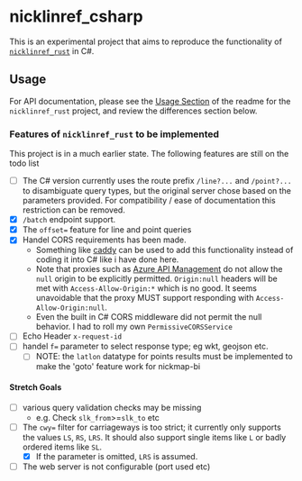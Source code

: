 # nicklinref_csharp

This is an experimental project that aims to reproduce the functionality of
[`nicklinref_rust`](https://github.com/thehappycheese/nicklinref_rust/tree/main?tab=readme-ov-file)
in C#.

## Usage

For API documentation, please see the
[Usage Section](https://github.com/thehappycheese/nicklinref_rust/tree/main?tab=readme-ov-file#3-usage)
of the readme for the `nicklinref_rust` project, and review the differences section below.

### Features of `nicklinref_rust` to be implemented

This project is in a much earlier state. The following features are still on the todo list

- [ ] The C# version currently uses the route prefix `/line?...` and `/point?...` to disambiguate query types, but the original server chose based on the parameters provided. For compatibility / ease of documentation this restriction can be removed.
- [x] `/batch` endpoint support.
- [x] The `offset=` feature for line and point queries
- [x] Handel CORS requirements has been made.
  - Something like [caddy](https://caddyserver.com/) can be used to add this functionality instead of coding it into C# like i have done here.
  - Note that proxies such as
    [Azure API Management](https://azure.microsoft.com/en-au/products/api-management)
    do not allow the `null` origin to be explicitly permitted. `Origin:null`
    headers will be met with `Access-Allow-Origin:*` which is no good. It seems
    unavoidable that the proxy MUST support responding with `Access-Allow-Origin:null`.
  - Even the built in C# CORS middleware did not permit the null behavior. I had to roll my own `PermissiveCORSService`
- [ ] Echo Header `x-request-id`
- [ ] handel `f=` parameter to select response type; eg wkt, geojson etc.
  - [ ] NOTE: the `latlon` datatype for points results must be implemented to make the 'goto' feature work for nickmap-bi

#### Stretch Goals

- [ ] various query validation checks may be missing
  - e.g. Check `slk_from`>=`slk_to` etc
- [ ] The `cwy=` filter for carriageways is too strict;
  it currently only supports the values `LS`, `RS`, `LRS`. It should also support single items like `L` or badly ordered items like `SL`.
  - [x] If the parameter is omitted, `LRS` is assumed.
- [ ] The web server is not configurable (port used etc)
